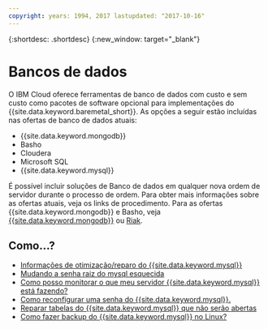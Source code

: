 ```yaml
---
copyright: years: 1994, 2017 lastupdated: "2017-10-16"
---
```


{:shortdesc: .shortdesc}
{:new_window: target="_blank"}


# Bancos de dados

O IBM Cloud oferece ferramentas de banco de dados com custo e sem custo como pacotes de software opcional para implementações do {{site.data.keyword.baremetal_short}}. As opções a seguir estão incluídas nas ofertas de banco de dados atuais:

* {{site.data.keyword.mongodb}}
* Basho
* Cloudera
* Microsoft SQL
* {{site.data.keyword.mysql}}

É possível incluir soluções de Banco de dados em qualquer nova ordem de servidor durante o processo de ordem. Para obter mais informações sobre as ofertas atuais, veja os links de procedimento. Para as ofertas {{site.data.keyword.mongodb}} e Basho, veja [{{site.data.keyword.mongodb}}](mongodb.html) ou [Riak](riak.html).

## Como...?

* [Informações de otimização/reparo do {{site.data.keyword.mysql}}](mysql-optimization-repair-information.html)
* [Mudando a senha raiz do mysql esquecida](changing-forgotten-mysql-root-password.html)
* [Como posso monitorar o que meu servidor {{site.data.keyword.mysql}} está fazendo?](how-can-i-monitor-what-my-mysql-server-doing.html)
* [Como reconfigurar uma senha do {{site.data.keyword.mysql}}.](how-reset-mysql-password.html)
* [Reparar tabelas do {{site.data.keyword.mysql}} que não serão abertas](repair-mysql-tables-will-not-open.html)
* [Como fazer backup do {{site.data.keyword.mysql}} no Linux?](how-do-i-backup-mysql-linux.html)
